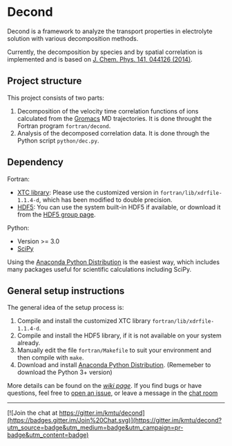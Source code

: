 Decond
=====
Decond is a framework to analyze the transport properties in electrolyte solution with various decomposition methods.

Currently, the decomposition by species and by spatial correlation is implemented and is based on [J. Chem. Phys. 141, 044126 (2014)](http://dx.doi.org/10.1063/1.4890741).

Project structure
-----
This project consists of two parts:

1. Decomposition of the velocity time correlation functions of ions calculated from the [Gromacs](http://www.gromacs.org/) MD trajectories. It is done throught the Fortran program `fortran/decond`.
2. Analysis of the decomposed correlation data. It is done through the Python script `python/dec.py`.


Dependency
-----
Fortran:
   - [XTC library](http://www.gromacs.org/Developer_Zone/Programming_Guide/XTC_Library):
     Please use the customized version in `fortran/lib/xdrfile-1.1.4-d`, which has been modified to double precision.
   - [HDF5](http://www.hdfgroup.org/HDF5/):
     You can use the system built-in HDF5 if available, or download it from the [HDF5 group page](http://www.hdfgroup.org/HDF5/).

Python:
   - Version >= 3.0
   - [SciPy](http://www.scipy.org/)

Using the [Anaconda Python Distribution](http://continuum.io/downloads#34) is the easiest way, which includes many packages useful for scientific calculations including SciPy.


General setup instructions
-----
The general idea of the setup process is:

1. Compile and install the customized XTC library `fortran/lib/xdrfile-1.1.4-d`.
2. Compile and install the HDF5 library, if it is not available on your system already.
3. Manually edit the file `fortran/Makefile` to suit your environment and then compile with `make`.
4. Download and install [Anaconda Python Distribution](http://continuum.io/downloads#34). (Rememeber to download the Python 3+ version)

More details can be found on the [*wiki page*](https://github.com/kmtu/decond/wiki). If you find bugs or have questions, feel free to [open an issue](https://github.com/kmtu/decond/issues/new), or leave a message in the [chat room](https://gitter.im/kmtu/decond)

----------
[![Join the chat at https://gitter.im/kmtu/decond](https://badges.gitter.im/Join%20Chat.svg)](https://gitter.im/kmtu/decond?utm_source=badge&utm_medium=badge&utm_campaign=pr-badge&utm_content=badge)
